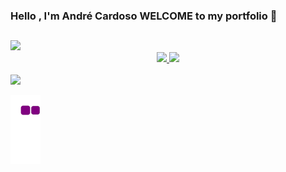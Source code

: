 ###  Hello , I'm André Cardoso WELCOME to my portfolio 👋
  ##
<img  src="https://user-images.githubusercontent.com/33385274/174922751-bb0924a6-f31f-4ce8-aeb1-e1ba6b3cf98a.png">

<div div align="center">
  <a href = "https://www.linkedin.com/in/andr%C3%A9-cardoso-718592a7/">
    <img heigth ="180em" src="https://github-readme-stats.vercel.app/api?username=andredarc&show_icons=true&theme=chartreuse-dark">
    <img height="180em" src="https://github-readme-stats.vercel.app/api/top-langs/?username=andredarc&layout=compact&langs_count=7&theme=chartreuse-dark">
</div>
  <br>
  <div>
  <a href="[https://www.linkedin.com/in/rafaella-ballerini-45875016a](https://www.linkedin.com/in/andr%C3%A9-cardoso-718592a7/)" target="_blank"><img src="https://img.shields.io/badge/-LinkedIn-%230077B5?style=for-the-badge&logo=linkedin&logoColor=white" target="_blank"></a> 
   
          
  </div>
  
 ![snake gif](https://github.com/andredarc/andredarc/blob/output/github-contribution-grid-snake.gif)


<!--
**andredarc/andredarc** is a ✨ _special_ ✨ repository because its `README.md` (this file) appears on your GitHub profile.

Here are some ideas to get you started:

- 🔭 I’m currently working on ...
- 🌱 I’m currently learning ...
- 👯 I’m looking to collaborate on ...
- 🤔 I’m looking for help with ...
- 💬 Ask me about ...![github-contribution-grid-snake](https://user-images.githubusercontent.com/33385274/174928122-733995a9-3711-43bc-91af-53d6c6a6baae.gif)

- 📫 How to reach me: ...
- 😄 Pronouns: ...
- ⚡ Fun fact: ...
-->
